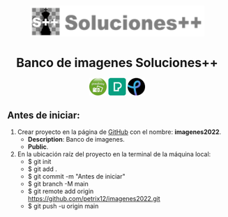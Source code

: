 <p align="center">
    <a href="https://github.com/petrix12" target="_blank">
        <img src="Soluciones++\solucionespp-small.png" width="400" alt="Soluciones++ Logo">
    </a>
</p>

<h1 align="center">Banco de imagenes Soluciones++</h1>
<p align="center">
    <a href="https://pixabay.com" target="_blank"><img src="logos\pixabay.png" alt="Pixabay" height="40"></a>
    <a href="https://www.pexels.com" target="_blank"><img src="logos\pexels.png" alt="Pexels" height="40"></a>
    <a href="https://pixlr.com" target="_blank"><img src="logos\pixlr.png" alt="Pixlr" height="40"></a>
</p>



## Antes de iniciar:
1. Crear proyecto en la página de [GitHub](https://github.com) con el nombre: **imagenes2022**.
    + **Description**: Banco de imagenes.
    + **Public**.
2. En la ubicación raíz del proyecto en la terminal de la máquina local:
    + $ git init
    + $ git add .
    + $ git commit -m "Antes de iniciar"
    + $ git branch -M main
    + $ git remote add origin https://github.com/petrix12/imagenes2022.git
    + $ git push -u origin main